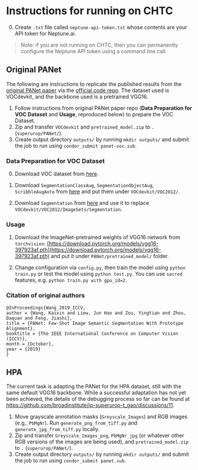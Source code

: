 # Instructions for running on CHTC

0. Create `.txt` file called `neptune-api-token.txt` whose contents are your API token for Neptune.ai.

> Note: if you are not running on CHTC, then you can permanently configure the Neptune API token using a command line call.

## Original PANet

The following are instructions to replicate the published results from the [original PANet paper](https://arxiv.org/abs/1908.06391) via the [official code repo](https://github.com/kaixin96/PANet). The dataset used is VOCdevkit, and the backbone used is a pretrained VGG16.

1. Follow instructions from original PANet paper repo (**Data Preparation for VOC Dataset** and **Usage**, reproduced below) to prepare the VOC Dataset.
2. Zip and transfer `VOCdevkit` and `pretrained_model.zip` to `.` (`superurop/PANet/`).
3. Create output directory `outputs/` by running `mkdir outputs/` and submit the job to run using `condor_submit panet-voc.sub`.

### Data Preparation for VOC Dataset

0. Download VOC dataset from [here](http://host.robots.ox.ac.uk/pascal/VOC/voc2012/index.html#devkit).

1. Download `SegmentationClassAug`, `SegmentationObjectAug`, `ScribbleAugAuto` from [here](https://drive.google.com/drive/folders/1N00R9m9qe2rKZChZ8N7Hib_HR2HGtXHp?usp=sharing) and put them under `VOCdevkit/VOC2012/`.

2. Download `Segmentation` from [here](https://drive.google.com/drive/folders/1N00R9m9qe2rKZChZ8N7Hib_HR2HGtXHp?usp=sharing) and use it to replace `VOCdevkit/VOC2012/ImageSets/Segmentation`.

### Usage

1. Download the ImageNet-pretrained weights of VGG16 network from `torchvision`: [https://download.pytorch.org/models/vgg16-397923af.pth](https://download.pytorch.org/models/vgg16-397923af.pth) and put it under `PANet/pretrained_model/` folder.

2. Change configuration via `config.py`, then train the model using `python train.py` or test the model using `python test.py`. You can use `sacred` features, e.g. `python train.py with gpu_id=2`.

### Citation of original authors
```
@InProceedings{Wang_2019_ICCV,
author = {Wang, Kaixin and Liew, Jun Hao and Zou, Yingtian and Zhou, Daquan and Feng, Jiashi},
title = {PANet: Few-Shot Image Semantic Segmentation With Prototype Alignment},
booktitle = {The IEEE International Conference on Computer Vision (ICCV)},
month = {October},
year = {2019}
}
```

## HPA

The current task is adapting the PANet for the HPA dataset, still with the same default VGG16 backbone. While a successful adaptation has not yet been achieved, the details of the debugging process so far can be found at https://github.com/broadinstitute/ip-superurop-t_gao/discussions/11.

1. Move grayscale annotation masks (`Greyscale_Images`) and RGB images (e.g,. `PbMgNr`). Run `generate_png_from_tiff.py` and `generate_jpg_from_tiff.py` locally.
2. Zip and transfer `Greyscale_Images_png`, `PbMgNr_jpg` (or whatever other RGB versions of the images are being used), and `pretrained_model.zip` to `.` (`superurop/PANet/`).
3. Create output directory `outputs/` by running `mkdir outputs/` and submit the job to run using `condor_submit panet.sub`.
